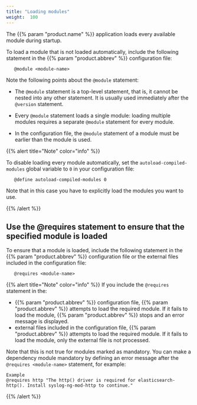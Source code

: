 ```yaml
---
title: "Loading modules"
weight:  100
---
```

<!-- DISCLAIMER: This file is based on the syslog-ng Open Source Edition documentation https://github.com/balabit/syslog-ng-ose-guides/commit/2f4a52ee61d1ea9ad27cb4f3168b95408fddfdf2 and is used under the terms of The syslog-ng Open Source Edition Documentation License. The file has been modified by Axoflow. -->

The {{% param "product.name" %}} application loads every available module during startup.

To load a module that is not loaded automatically, include the following statement in the {{% param "product.abbrev" %}} configuration file:

```shell
   @module <module-name>
```

Note the following points about the `@module` statement:

  - The `@module` statement is a top-level statement, that is, it cannot be nested into any other statement. It is usually used immediately after the `@version` statement.

  - Every `@module` statement loads a single module: loading multiple modules requires a separate `@module` statement for every module.

  - In the configuration file, the `@module` statement of a module must be earlier than the module is used.

{{% alert title="Note" color="info" %}}

To disable loading every module automatically, set the `autoload-compiled-modules` global variable to `0` in your configuration file:

```shell
   @define autoload-compiled-modules 0
```

Note that in this case you have to explicitly load the modules you want to use.

{{% /alert %}}

## Use the @requires statement to ensure that the specified module is loaded

To ensure that a module is loaded, include the following statement in the {{% param "product.abbrev" %}} configuration file or the external files included in the configuration file:

```shell
   @requires <module-name>
```

{{% alert title="Note" color="info" %}}
If you include the `@requires` statement in the:

  - {{% param "product.abbrev" %}} configuration file, {{% param "product.abbrev" %}} attempts to load the required module. If it fails to load the module, {{% param "product.abbrev" %}} stops and an error message is displayed.
  - external files included in the configuration file, {{% param "product.abbrev" %}} attempts to load the required module. If it fails to load the module, only the external file is not processed.

Note that this is not true for modules marked as mandatory. You can make a dependency module mandatory by defining an error message after the `@requires <module-name>` statement, for example:

```shell
Example
@requires http "The http() driver is required for elasticsearch-http(). Install syslog-ng-mod-http to continue."
```
{{% /alert %}}
